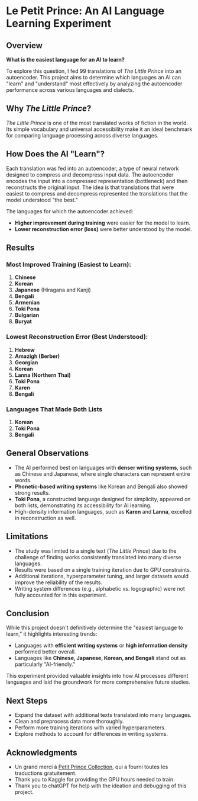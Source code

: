# Le Petit Prince: An AI Language Learning Experiment

## Overview
**What is the easiest language for an AI to learn?**

To explore this question, I fed 99 translations of *The Little Prince* into an autoencoder. This project aims to determine which languages an AI can "learn" and "understand" most effectively by analyzing the autoencoder performance across various languages and dialects.

## Why *The Little Prince*?

*The Little Prince* is one of the most translated works of fiction in the world. Its simple vocabulary and universal accessibility make it an ideal benchmark for comparing language processing across diverse languages.

## How Does the AI "Learn"?

Each translation was fed into an autoencoder, a type of neural network designed to compress and decompress input data. The autoencoder encodes the input into a compressed representation (bottleneck) and then reconstructs the original input. The idea is that translations that were easiest to compress and decompress represented the translations that the model understood "the best." 

The languages for which the autoencoder achieved:
- **Higher improvement during training** were easier for the model to learn.
- **Lower reconstruction error (loss)** were better understood by the model.

## Results
### Most Improved Training (Easiest to Learn):
1. **Chinese**
2. **Korean**
3. **Japanese** (Hiragana and Kanji)
4. **Bengali**
5. **Armenian**
6. **Toki Pona**
7. **Bulgarian**
8. **Buryat**

### Lowest Reconstruction Error (Best Understood):
1. **Hebrew**
2. **Amazigh (Berber)**
3. **Georgian**
4. **Korean**
5. **Lanna (Northern Thai)**
6. **Toki Pona**
7. **Karen**
8. **Bengali**

### Languages That Made Both Lists
1. **Korean**
2. **Toki Pona**
3. **Bengali**

## General Observations
- The AI performed best on languages with **denser writing systems**, such as Chinese and Japanese, where single characters can represent entire words.
- **Phonetic-based writing systems** like Korean and Bengali also showed strong results.
- **Toki Pona**, a constructed language designed for simplicity, appeared on both lists, demonstrating its accessibility for AI learning.
- High-density information languages, such as **Karen** and **Lanna**, excelled in reconstruction as well.

## Limitations
- The study was limited to a single text (*The Little Prince*) due to the challenge of finding works consistently translated into many diverse languages.
- Results were based on a single training iteration due to GPU constraints.
- Additional iterations, hyperparameter tuning, and larger datasets would improve the reliability of the results.
- Writing system differences (e.g., alphabetic vs. logographic) were not fully accounted for in this experiment.

## Conclusion
While this project doesn't definitively determine the "easiest language to learn," it highlights interesting trends:
- Languages with **efficient writing systems** or **high information density** performed better overall.
- Languages like **Chinese, Japanese, Korean, and Bengali** stand out as particularly "AI-friendly."

This experiment provided valuable insights into how AI processes different languages and laid the groundwork for more comprehensive future studies.

## Next Steps
- Expand the dataset with additional texts translated into many languages.
- Clean and preprocess data more thoroughly.
- Perform more training iterations with varied hyperparameters.
- Explore methods to account for differences in writing systems.

## Acknowledgments
- Un grand merci à [Petit Prince Collection](https://www.petit-prince-collection.com/index.php), qui a fourni toutes les traductions gratuitement.
- Thank you to Kaggle for providing the GPU hours needed to train.
- Thank you to chatGPT for help with the ideation and debugging of this project.
